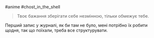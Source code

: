 #anime #chost_in_the_shell

> Твоє бажання зберігати себе незмінною, тільки обмежує тебе.

Перший запис у журналі, як би там не було, мені потрібно їх робити щодня, так що поїхали, треба все структурувати. 


